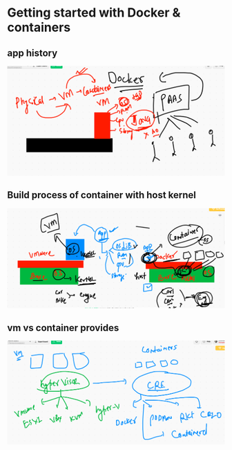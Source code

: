 # Getting started with Docker & containers

## app history 

<img src="apph.png">

## Build process of container with host kernel

<img src="kernel.png">

## vm vs container provides

<img src="cre.png">



